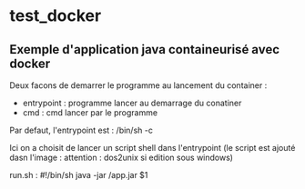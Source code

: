 # test_docker
## Exemple d'application java containeurisé avec docker
Deux facons de demarrer le programme au lancement du container :
  - entrypoint : programme lancer au demarrage du conatiner
  - cmd : cmd lancer par le programme
  
 Par defaut, l'entrypoint est : /bin/sh -c 
 
 Ici on a choisit de lancer un script shell dans l'entrypoint (le script est ajouté dasn l'image : attention : dos2unix si edition sous windows)
 
 run.sh : 
 #!/bin/sh
java -jar /app.jar $1

 
